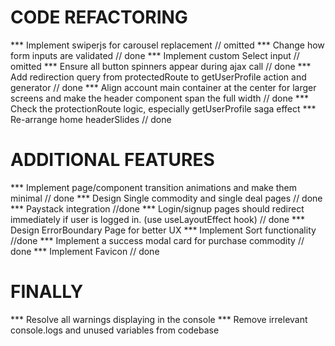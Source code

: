 # CODE REFACTORING
*** Implement swiperjs for carousel replacement // omitted
*** Change how form inputs are validated // done
*** Implement custom Select input // omitted
*** Ensure all button spinners appear during ajax call // done
*** Add redirection query from protectedRoute to getUserProfile action and generator // done
*** Align account main container at the center for larger screens and make the header component span the full width // done
*** Check the protectionRoute logic, especially getUserProfile saga effect
*** Re-arrange home headerSlides // done
# ADDITIONAL FEATURES
*** Implement page/component transition animations and make them minimal // done
*** Design Single commodity and single deal pages // done
*** Paystack integration //done
*** Login/signup pages should redirect immediately if user is logged in. (use useLayoutEffect hook) // done
*** Design ErrorBoundary Page for better UX
*** Implement Sort functionality //done
*** Implement a success modal card for purchase commodity // done
*** Implement Favicon // done

# FINALLY
*** Resolve all warnings displaying in the console
*** Remove irrelevant console.logs and unused variables from codebase
